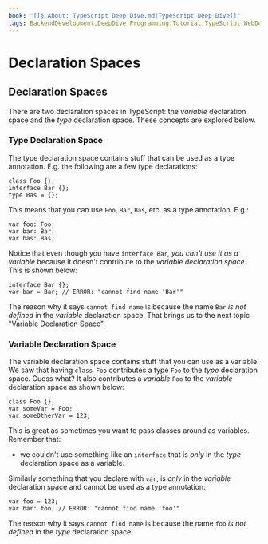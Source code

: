 ```yaml
---
book: "[[§ About꞉ TypeScript Deep Dive.md|TypeScript Deep Dive]]"
tags: BackendDevelopment,DeepDive,Programming,Tutorial,TypeScript,WebDevelopment
---
```


# Declaration Spaces

## Declaration Spaces

There are two declaration spaces in TypeScript: the _variable_ declaration space and the _type_ declaration space. These concepts are explored below.

### Type Declaration Space

The type declaration space contains stuff that can be used as a type annotation. E.g. the following are a few type declarations:

```
class Foo {};
interface Bar {};
type Bas = {};
```

This means that you can use `Foo`, `Bar`, `Bas`, etc. as a type annotation. E.g.:

```
var foo: Foo;
var bar: Bar;
var bas: Bas;
```

Notice that even though you have `interface Bar`, _you can't use it as a variable_ because it doesn't contribute to the _variable declaration space_. This is shown below:

```
interface Bar {};
var bar = Bar; // ERROR: "cannot find name 'Bar'"
```

The reason why it says `cannot find name` is because the name `Bar` _is not defined_ in the _variable_ declaration space. That brings us to the next topic "Variable Declaration Space".

### Variable Declaration Space

The variable declaration space contains stuff that you can use as a variable. We saw that having `class Foo` contributes a type `Foo` to the _type_ declaration space. Guess what? It also contributes a _variable_ `Foo` to the _variable_ declaration space as shown below:

```
class Foo {};
var someVar = Foo;
var someOtherVar = 123;
```

This is great as sometimes you want to pass classes around as variables. Remember that:

- we couldn't use something like an `interface` that is _only_ in the _type_ declaration space as a variable.

Similarly something that you declare with `var`, is _only_ in the _variable_ declaration space and cannot be used as a type annotation:

```
var foo = 123;
var bar: foo; // ERROR: "cannot find name 'foo'"
```

The reason why it says `cannot find name` is because the name `foo` _is not defined_ in the _type_ declaration space.